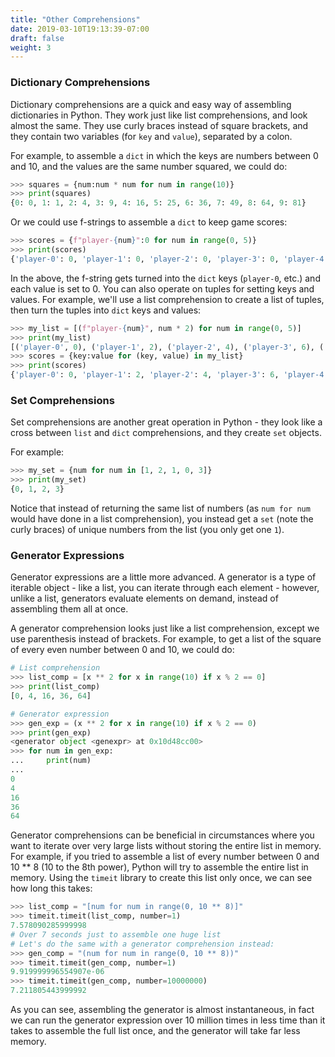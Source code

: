 ```yaml
---
title: "Other Comprehensions"
date: 2019-03-10T19:13:39-07:00
draft: false
weight: 3
---
```


### Dictionary Comprehensions

Dictionary comprehensions are a quick and easy way of assembling dictionaries in Python. They work just like list comprehensions, and look almost the same. They use curly braces instead of square brackets, and they contain two variables (for `key` and `value`), separated by a colon.

For example, to assemble a `dict` in which the keys are numbers between 0 and 10, and the values are the same number squared, we could do:

```python
>>> squares = {num:num * num for num in range(10)}
>>> print(squares)
{0: 0, 1: 1, 2: 4, 3: 9, 4: 16, 5: 25, 6: 36, 7: 49, 8: 64, 9: 81}
```

Or we could use f-strings to assemble a `dict` to keep game scores:

```python
>>> scores = {f"player-{num}":0 for num in range(0, 5)}
>>> print(scores)
{'player-0': 0, 'player-1': 0, 'player-2': 0, 'player-3': 0, 'player-4': 0}
```

In the above, the f-string gets turned into the `dict` keys (`player-0`, etc.) and each value is set to 0. You can also operate on tuples for setting keys and values. For example, we'll use a list comprehension to create a list of tuples, then turn the tuples into `dict` keys and values:

```python
>>> my_list = [(f"player-{num}", num * 2) for num in range(0, 5)]
>>> print(my_list)
[('player-0', 0), ('player-1', 2), ('player-2', 4), ('player-3', 6), ('player-4', 8)]
>>> scores = {key:value for (key, value) in my_list}
>>> print(scores)
{'player-0': 0, 'player-1': 2, 'player-2': 4, 'player-3': 6, 'player-4': 8}
```

### Set Comprehensions

Set comprehensions are another great operation in Python - they look like a cross between `list` and `dict` comprehensions, and they create `set` objects.

For example:
```python
>>> my_set = {num for num in [1, 2, 1, 0, 3]}
>>> print(my_set)
{0, 1, 2, 3}
```

Notice that instead of returning the same list of numbers (as `num for num` would have done in a list comprehension), you instead get a `set` (note the curly braces) of unique numbers from the list (you only get one `1`).


### Generator Expressions

Generator expressions are a little more advanced. A generator is a type of iterable object - like a list, you can iterate through each element - however, unlike a list, generators evaluate elements on demand, instead of assembling them all at once.

A generator comprehension looks just like a list comprehension, except we use parenthesis instead of brackets. For example, to get a list of the square of every even number between 0 and 10, we could do:

```python
# List comprehension
>>> list_comp = [x ** 2 for x in range(10) if x % 2 == 0]
>>> print(list_comp)
[0, 4, 16, 36, 64]

# Generator expression
>>> gen_exp = (x ** 2 for x in range(10) if x % 2 == 0)
>>> print(gen_exp)
<generator object <genexpr> at 0x10d48cc00>
>>> for num in gen_exp:
...     print(num)
...
0
4
16
36
64
```

Generator comprehensions can be beneficial in circumstances where you want to iterate over very large lists without storing the entire list in memory. For example, if you tried to assemble a list of every number between 0 and 10 ** 8 (10 to the 8th power), Python will try to assemble the entire list in memory. Using the `timeit` library to create this list only once, we can see how long this takes:

```python
>>> list_comp = "[num for num in range(0, 10 ** 8)]"
>>> timeit.timeit(list_comp, number=1)
7.578090285999998
# Over 7 seconds just to assemble one huge list
# Let's do the same with a generator comprehension instead:
>>> gen_comp = "(num for num in range(0, 10 ** 8))"
>>> timeit.timeit(gen_comp, number=1)
9.919999996554907e-06
>>> timeit.timeit(gen_comp, number=10000000)
7.211805443999992
```

As you can see, assembling the generator is almost instantaneous, in fact we can run the generator expression over 10 million times in less time than it takes to assemble the full list once, and the generator will take far less memory.